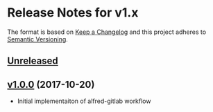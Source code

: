 # Release Notes for v1.x

The format is based on [Keep a Changelog](http://keepachangelog.com/en/1.0.0/)
and this project adheres to [Semantic Versioning](http://semver.org/spec/v2.0.0.html).

## [Unreleased]

## [v1.0.0] (2017-10-20)

* Initial implementaiton of alfred-gitlab workflow

[Unreleased]: https://github.com/lukewaite/alfred-gitlab/compare/v1.0.0...HEAD
[v1.0.0]: https://github.com/lukewaite/alfred-gitlab/compare/90b63639ac1d06f9a52c37afd3f9c1da37d6ebd2...v1.0.0
